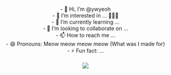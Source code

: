 <p align="center">
  <br/>- 👋 Hi, I’m @ywyeoh
  <br/>- 👀 I’m interested in ... 👀👀👀
  <br/>- 🌱 I’m currently learning ...
  <br/>- 💞️ I’m looking to collaborate on ...
  <br/>- 📫 How to reach me ...
  <br/>- 😄 Pronouns: Meow meow meow meow (What was I made for)
  <br/>- ⚡ Fun fact: ...
  <br/>
  <br/>
<!---
ywyeoh/ywyeoh is a ✨ special ✨ repository because its `README.md` (this file) appears on your GitHub profile.
You can click the Preview link to take a look at your changes.
--->

  <img src="https://streak-stats.demolab.com?user=ywyeoh&theme=travelers-theme&border_radius=10&mode=weekly"/>
</p>
